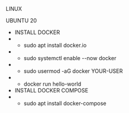 LINUX 

UBUNTU 20
- INSTALL DOCKER
- - sudo apt install docker.io
- - sudo systemctl enable --now docker
- - sudo usermod -aG docker YOUR-USER
- - docker run hello-world
- INSTALL DOCKER COMPOSE
- - sudo apt install docker-compose

